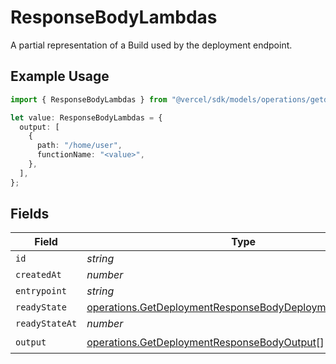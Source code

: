 # ResponseBodyLambdas

A partial representation of a Build used by the deployment endpoint.

## Example Usage

```typescript
import { ResponseBodyLambdas } from "@vercel/sdk/models/operations/getdeployment.js";

let value: ResponseBodyLambdas = {
  output: [
    {
      path: "/home/user",
      functionName: "<value>",
    },
  ],
};
```

## Fields

| Field                                                                                                                                  | Type                                                                                                                                   | Required                                                                                                                               | Description                                                                                                                            |
| -------------------------------------------------------------------------------------------------------------------------------------- | -------------------------------------------------------------------------------------------------------------------------------------- | -------------------------------------------------------------------------------------------------------------------------------------- | -------------------------------------------------------------------------------------------------------------------------------------- |
| `id`                                                                                                                                   | *string*                                                                                                                               | :heavy_minus_sign:                                                                                                                     | N/A                                                                                                                                    |
| `createdAt`                                                                                                                            | *number*                                                                                                                               | :heavy_minus_sign:                                                                                                                     | N/A                                                                                                                                    |
| `entrypoint`                                                                                                                           | *string*                                                                                                                               | :heavy_minus_sign:                                                                                                                     | N/A                                                                                                                                    |
| `readyState`                                                                                                                           | [operations.GetDeploymentResponseBodyDeploymentsReadyState](../../models/operations/getdeploymentresponsebodydeploymentsreadystate.md) | :heavy_minus_sign:                                                                                                                     | N/A                                                                                                                                    |
| `readyStateAt`                                                                                                                         | *number*                                                                                                                               | :heavy_minus_sign:                                                                                                                     | N/A                                                                                                                                    |
| `output`                                                                                                                               | [operations.GetDeploymentResponseBodyOutput](../../models/operations/getdeploymentresponsebodyoutput.md)[]                             | :heavy_check_mark:                                                                                                                     | N/A                                                                                                                                    |